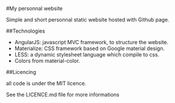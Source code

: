#My personnal website

Simple and short personnal static website hosted with Github page.

##Technologies

- AngularJS: javascript MVC framework, to structure the website.
- Materialize: CSS framework based on Google material design.
- LESS: a dynamic stylesheet language which compile to css.
- Colors from material-color.

##Licencing

all code is under the MIT licence.

See the LICENCE.md file for more informations
